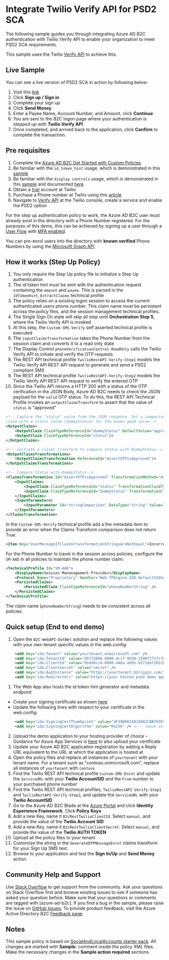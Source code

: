 # Integrate Twilio Verify API for PSD2 SCA

The following sample guides you through integrating Azure AD B2C authentication with Twilio Verify API to enable your organization to meet PSD2 SCA requirements.

This sample uses the Twilio [Verify API](https://www.twilio.com/verify) to achieve this.

## Live Sample
You can see a live version of PSD2 SCA in action by following below:

1. Visit this [link](https://psd2demo.azurewebsites.net/)
2. Click **Sign up / Sign in**
3. Complete your sign up
4. Click **Send Money**
5. Enter a Payee Name, Account Number, and Amount, click **Continue**
6. You are sent to the B2C logon page where your authentication is *stepped up* with **Twilio Verify API**
7. Once completed, and arrived back to the application, click **Confirm** to complete the transaction.

## Pre requisites
1. Complete the [Azure AD B2C Get Started with Custom Policies](https://aka.ms/ief)
1. Be familiar with the `id_token_hint` usage, which is demonstrated in this [sample](https://github.com/azure-ad-b2c/samples/tree/master/policies/invite)
1. Be familiar with the `display controls` usage, which is demonstrated in this [sample](https://docs.microsoft.com/en-us/azure/active-directory-b2c/custom-email) and documented [here](https://docs.microsoft.com/en-us/azure/active-directory-b2c/display-controls)
1. Obtain a [trial](https://www.twilio.com/try-twilio) account at Twilio
1. Purchase a Phone number at Twilio using this [article](https://support.twilio.com/hc/en-us/articles/223135247-How-to-Search-for-and-Buy-a-Twilio-Phone-Number-from-Console)
1. Navigate to [Verify API](https://www.twilio.com/console/verify/services) at the Twilio console, create a service and enable the PSD2 option

For the step up authentication policy to work, the Azure AD B2C user must already exist in the directory with a Phone Number registered. For the purposes of this demo, this can be achieved by signing up a user through a [User Flow](https://docs.microsoft.com/en-us/azure/active-directory-b2c/tutorial-create-user-flows) with [MFA enabled](https://docs.microsoft.com/en-us/azure/active-directory-b2c/custom-policy-multi-factor-authentication).

You can pre-enrol users into the directory with **known verified** Phone Numbers by using the [Microsoft Graph API](https://docs.microsoft.com/en-us/azure/active-directory-b2c/manage-user-accounts-graph-api).

## How it works (Step Up Policy)
1. You only require the Step Up policy file to initialize a Step Up authentication
1. The id token hint must be sent with the authentication request containing the `amount` and `payee`. This is parsed in the `IdTokenHint_ExtractClaims` technical profile
1. The policy relies on a existing logon session to access the current authenticated users phone number. This claim name must be persistent across the policy files, and the session management technical profiles.
1. The Single Sign On state will skip all step until **Orchestration Step 5**, where the Twilio Verify API is invoked
1. At this step, the `Custom-SMS-Verify` self asserted technical profile is executed
1. The `inputClaimsTransformation` takes the Phone Number from the session claim and converts it to a read only state
1. The Display Control `phoneVerificationControl-ReadOnly` calls the Twilio Verify API to initiate and verify the OTP requests
1. The REST API technical profile `TwilioRestAPI-Verify-Step1` models the Twilio Verify API REST API request to generate and send a PSD2 compliant SMS
1. The REST API technical profile `TwilioRestAPI-Verify-Step2` models the Twilio Verify API REST API request to verify the entered OTP
1. Since the Twilio API returns a HTTP 200 with a status of the OTP verification in the JSON Body, Azure AD B2C needs to check the JSON payload for the `valid` OTP status. To do this, the REST API Technical Profile invokes an `outputClaimsTransform` to assert that the value of `status` is "approved"
```xml
<!-- Capture the "status" value from the JSON response. Set a comparison 
claim with a static value (dummyStatus) for the known good value-->
<OutputClaims>
    <OutputClaim ClaimTypeReferenceId="dummyStatus" DefaultValue="approved" />
    <OutputClaim ClaimTypeReferenceId="status"/>
</OutputClaims>

<!-- Initiate a claims transform to compare Status with DummyStatus-->
<OutputClaimsTransformations>
    <OutputClaimsTransformation ReferenceId="AssertOTPisApproved"/>
</OutputClaimsTransformations>

<!-- Compare Status with DummyStatus-->
<ClaimsTransformation Id="AssertOTPisApproved" TransformationMethod="AssertStringClaimsAreEqual">
    <InputClaims>
        <InputClaim ClaimTypeReferenceId="status" TransformationClaimType="inputClaim1" />
        <InputClaim ClaimTypeReferenceId="dummyStatus" TransformationClaimType="inputClaim2" />
    </InputClaims>
    <InputParameters>
        <InputParameter Id="stringComparison" DataType="string" Value="ordinalIgnoreCase" />
    </InputParameters>
</ClaimsTransformation>
```

In the `Custom-SMS-Verify` technical profile add a the metadata item to provide an error when the Claims Transform comparison does not return True.
```xml
<Item Key="UserMessageIfClaimsTransformationStringsAreNotEqual">Incorrect verification code. Try again.</Item>
```

For the Phone Number to travel in the session across policies, configure the `SM-AAD` in all policies to maintain the phone number claim:
```xml
<TechnicalProfile Id="SM-AAD">
    <DisplayName>Session Mananagement Provider</DisplayName>
    <Protocol Name="Proprietary" Handler="Web.TPEngine.SSO.DefaultSSOSessionProvider, Web.TPEngine, Version=1.0.0.0, Culture=neutral, PublicKeyToken=null" />
    <PersistedClaims>
        <PersistedClaim ClaimTypeReferenceId="phoneNumberString" />
    </PersistedClaims>
</TechnicalProfile>
```

The claim name (`phoneNumberString`) needs to be consistent across all policies.

## Quick setup (End to end demo)
1. Open the `B2C-WebAPI-DotNet` solution and replace the following values with your own tenant specific values in the web.config:
```xml
    <add key="ida:Tenant" value="yourtenant.onmicrosoft.com" />
    <add key="ida:TenantId" value="d6f33888-0000-4c1f-9b50-1590f171fc70" />
    <add key="ida:ClientId" value="6bd98cc8-0000-446a-a05e-b5716ef2651b" />
    <add key="ida:ClientSecret" value="secret" />
    <add key="ida:AadInstance" value="https://yourtenant.b2clogin.com/tfp/{0}/{1}" />
    <add key="ida:RedirectUri" value="https://your hosted psd2 demo app url/" />
```

1. The Web App also hosts the id token hint generator and metadata endpoint
- Create your signing certificate as shown [here](https://github.com/azure-ad-b2c/samples/tree/master/policies/invite#creating-a-signing-certificate)
- Update the following lines with respect to your certificate in the web.config:
```xml
    <add key="ida:SigningCertThumbprint" value="4F39D6014818082CBB763E5BA5F230E545212E89" />
    <add key="ida:SigningCertAlgorithm" value="RS256" /> <!-- leave as-is-->
```
2. Upload the demo application to your hosting provider of choice - Guidance for Azure App Services is [here](https://github.com/azure-ad-b2c/samples/tree/master/policies/invite#hosting-the-application-in-azure-app-service) to also upload your certificate
1. Update your Azure AD B2C application registration by adding a Reply URL equivalent to the URL at which the application is hosted at
1. Open the policy files and replace all instances of `yourtenant` with your tenant name. For a tenant such as "contoso.onmicrosoft.com", replace all instances of `yourtenant` with `contoso`
1. Find the Twilio REST API technical profile `Custom-SMS-Enrol` and update the `ServiceURL` with your **Twilio AccountSID** and the `From` number to your purchased phone number
1. Find the Twilio REST API technical profiles, `TwilioRestAPI-Verify-Step1` and `TwilioRestAPI-Verify-Step2`, and update the `ServiceURL` with your **Twilio AccountSID**
1. Go to the Azure AD B2C Blade at the [Azure Portal](https://portal.azure.com) and click **Identity Experience Framework**. Click **Policy Keys**
1. Add a new Key, name it `B2cRestTwilioClientId`. Select `manual`, and provide the value of the **Twilio Account SID**
1. Add a new Key, name it `B2cRestTwilioClientSecret`. Select `manual`, and provide the value of the **Twilio AUTH TOKEN**
1. Upload all the policy files to your tenant
1. Customize the string in the `GenerateOTPMessageEnrol` claims transform for your Sign Up SMS text.
1. Browse to your application and test the **Sign In/Up** and **Send Money** action.

## Community Help and Support
Use [Stack Overflow](https://stackoverflow.com/questions/tagged/azure-ad-b2c) to get support from the community. Ask your questions on Stack Overflow first and browse existing issues to see if someone has asked your question before. Make sure that your questions or comments are tagged with [azure-ad-b2c].
If you find a bug in the sample, please raise the issue on [GitHub Issues](https://github.com/azure-ad-b2c/samples/issues).
To provide product feedback, visit the Azure Active Directory B2C [Feedback page](https://feedback.azure.com/forums/169401-azure-active-directory?category_id=160596).

## Notes
This sample policy is based on [SocialAndLocalAccounts starter pack](https://github.com/Azure-Samples/active-directory-b2c-custom-policy-starterpack/tree/master/SocialAndLocalAccounts). All changes are marked with **Sample:** comment inside the policy XML files. Make the necessary changes in the **Sample action required** sections. 